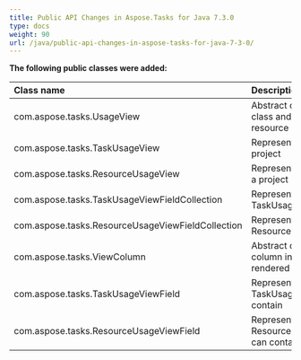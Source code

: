 ```yaml
---
title: Public API Changes in Aspose.Tasks for Java 7.3.0
type: docs
weight: 90
url: /java/public-api-changes-in-aspose-tasks-for-java-7-3-0/
---
```


**The following public classes were added:**

|Class name |Description |
| :- | :- |
|com.aspose.tasks.UsageView |Abstract class which extends View class and represents task or resource usage view in a project. |
|com.aspose.tasks.TaskUsageView |Represents task usage view in a project |
|com.aspose.tasks.ResourceUsageView |Represents resource usage view in a project |
|com.aspose.tasks.TaskUsageViewFieldCollection |Represents a collection of TaskUsageViewField values |
|com.aspose.tasks.ResourceUsageViewFieldCollection |Represents a collection of ResourceUsageViewField values |
|com.aspose.tasks.ViewColumn |Abstract class which represents a column in a project view to be rendered |
|com.aspose.tasks.TaskUsageViewField |Represents possible values TaskUsageViewFieldCollection can contain |
|com.aspose.tasks.ResourceUsageViewField |Represents possible values ResourceUsageViewFieldCollection can contain |

